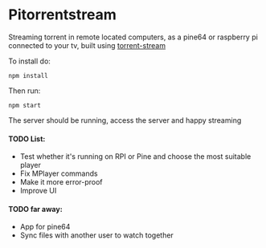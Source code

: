 # Pitorrentstream
Streaming torrent in remote located computers, as a pine64 or raspberry pi connected to your tv, 
built using [torrent-stream](https://github.com/mafintosh/torrent-stream)

To install do: 

`npm install`

Then run: 

`npm start`

The server should be running, access the server and happy streaming

#### TODO List:
* Test whether it's running on RPI or Pine and choose the most suitable player
* Fix MPlayer commands
* Make it more error-proof
* Improve UI

#### TODO far away:
* App for pine64
* Sync files with another user to watch together
